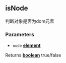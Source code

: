 <!-- Generated by documentation.js. Update this documentation by updating the source code. -->

## isNode

判断对象是否为dom元素

### Parameters

-   `node` **[element][1]** 

Returns **[boolean][2]** true/false

[1]: https://developer.mozilla.org/docs/Web/API/Element

[2]: https://developer.mozilla.org/docs/Web/JavaScript/Reference/Global_Objects/Boolean
